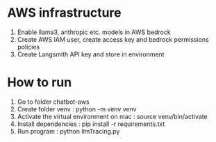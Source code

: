 
# AWS infrastructure
1. Enable llama3, anthropic etc. models in AWS bedrock 
2. Create AWS IAM user, create access key and bedrock permissions policies
3. Create Langsmith API key and store in environment

# How to run
1. Go to folder chatbot-aws
2. Create folder venv : python -m venv venv
3. Activate the virtual environment on mac : source venv/bin/activate
4. Install dependencies : pip install -r requirements.txt
5. Run program : python llmTracing.py

